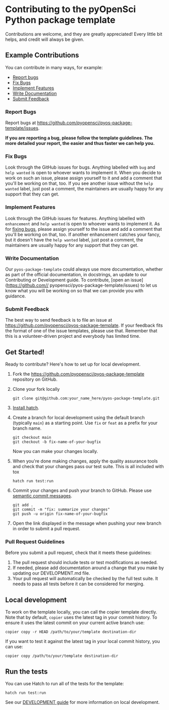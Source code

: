 # Contributing to the pyOpenSci Python package template


Contributions are welcome, and they are greatly appreciated! Every little bit
helps, and credit will always be given.

## Example Contributions

You can contribute in many ways, for example:

* [Report bugs](#report-bugs)
* [Fix Bugs](#fix-bugs)
* [Implement Features](#implement-features)
* [Write Documentation](#write-documentation)
* [Submit Feedback](#submit-feedback)

### Report Bugs

Report bugs at https://github.com/pyopensci/pyos-package-template/issues.

**If you are reporting a bug, please follow the template guidelines. The more
detailed your report, the easier and thus faster we can help you.**

### Fix Bugs

Look through the GitHub issues for bugs. Anything labelled with `bug` and
`help wanted` is open to whoever wants to implement it. When you decide to work on such
an issue, please assign yourself to it and add a comment that you'll be working on that,
too. If you see another issue without the `help wanted` label, just post a comment, the
maintainers are usually happy for any support that they can get.

### Implement Features

Look through the GitHub issues for features. Anything labelled with
`enhancement` and `help wanted` is open to whoever wants to implement it. As
for [fixing bugs](#fix-bugs), please assign yourself to the issue and add a comment that
you'll be working on that, too. If another enhancement catches your fancy, but it
doesn't have the `help wanted` label, just post a comment, the maintainers are usually
happy for any support that they can get.

### Write Documentation

Our `pyos-package-template` could always use more documentation, whether as
part of the official documentation, in docstrings, an update to our Contributing or Development guide. To contribute, [open an issue](https://github.com//
pyopensci/pyos-package-template/issues) to let us know what you will be working on
so that we can provide you with guidance.

### Submit Feedback

The best way to send feedback is to file an issue at https://github.com/pyopensci/pyos-package-template. If your feedback fits the format of one of
the issue templates, please use that. Remember that this is a volunteer-driven
project and everybody has limited time.

## Get Started!

Ready to contribute? Here's how to set up for
local development.

1. Fork the https://github.com/pyopensci/pyos-package-template
   repository on GitHub.
2. Clone your fork locally

    ```shell
    git clone git@github.com:your_name_here/pyos-package-template.git
    ```

3. [Install hatch](https://hatch.pypa.io/latest/install/).

4. Create a branch for local development using the default branch (typically `main`)
   as a starting
   point. Use `fix` or `feat` as a prefix for your branch name.

    ```shell
    git checkout main
    git checkout -b fix-name-of-your-bugfix
    ```

    Now you can make your changes locally.

5. When you're done making changes, apply the quality assurance tools and check
   that your changes pass our test suite. This is all included with tox

    ```shell
    hatch run test:run
    ```

6. Commit your changes and push your branch to GitHub. Please use [semantic commit messages](https://www.conventionalcommits.org/).

    ```shell
    git add .
    git commit -m "fix: summarize your changes"
    git push -u origin fix-name-of-your-bugfix
    ```

7. Open the link displayed in the message when pushing your new branch in order
   to submit a pull request.

### Pull Request Guidelines

Before you submit a pull request, check that it meets these guidelines:

1. The pull request should include tests or test modifications as needed.
2. If needed, please add documentation around a change that you make by updating our DEVELOPMENT.md file.
3. Your pull request will automatically be checked by the full test suite.
   It needs to pass all tests before it can be considered for merging.

## Local development

To work on the template locally, you can call the copier template directly. Note that by default, `copier` uses the latest tag in your commit history. To ensure it uses the latest commit on your current active branch use:

`copier copy -r HEAD /path/to/your/template destination-dir`

If you want to test it against the latest tag in your local commit history, you can use:

`copier copy /path/to/your/template destination-dir`

## Run the tests

You can use Hatch to run all of the tests for the template:

`hatch run test:run`

See our [DEVELOPMENT guide](DEVELOPMENT.md) for more information on local development.
